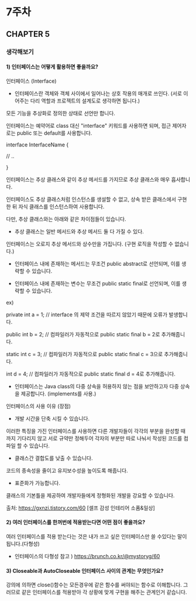 # 7주차
## CHAPTER 5
### 생각해보기 
#### 1) 인터페이스는 어떻게 활용하면 좋을까요?

 
인터페이스 (Interface)



- 인터페이스란 객체와 객체 사이에서 일어나는 상호 작용의 매개로 쓰인다. (서로 이어주는 다리 역할과 프로젝트의 설계도로 생각하면 됩니다.)



모든 기능을 추상화로 정의한 상태로 선언만 합니다.





인터페이스는 예약어로 class 대신 "interface" 키워드를 사용하면 되며, 접근 제어자로는 public 또는 default를 사용합니다.



interface InterfaceName {

// ..

}





인터페이스는 추상 클래스와 같이 추상 메서드를 가지므로 추상 클래스와 매우 흡사합니다.



인터페이스도 추상 클래스처럼 인스턴스를 생설할 수 없고, 상속 받은 클래스에서 구현한 뒤 자식 클래스를 인스턴스하여 사용합니다.





다만, 추상 클래스와는 아래와 같은 차이점들이 있습니다.



- 추상 클래스는 일반 메서드와 추상 메서드 둘 다 가질 수 있다.

인터페이스는 오로지 추상 메서드와 상수만을 가집니다. (구현 로직을 작성할 수 없습니다.)



- 인터페이스 내에 존재하는 메서드는 무조건 public abstract로 선언되며, 이를 생략할 수 있습니다.



- 인터페이스 내에 존재하는 변수는 무조건 public static final로 선언되며, 이를 생략할 수 있습니다.

ex)

private int a = 1;       // interface 의 제약 조건을 따르지 않았기 때문에 오류가 발생합니다.

public int b = 2;        // 컴파일러가 자동적으로 public static final b = 2로 추가해줍니다.

static int c = 3;         // 컴파일러가 자동적으로 public static final c = 3으로 추가해줍니다.

int d = 4;                // 컴파일러가 자동적으로 public static final d = 4로 추가해줍니다.



- 인터페이스는 Java class의 다중 상속을 허용하지 않는 점을 보안하고자 다중 상속을 제공합니다. (implements를 사용.)





인터페이스의 사용 이유 (장점)



- 개발 시간을 단축 시킬 수 있습니다.



이러한 특징을 가진 인터페이스를 사용하면 다른 개발자들이 각각의 부분을 완성할 때 까지 기다리지 않고 서로 규약만 정해두어 각자의 부분만 따로 나눠서 작성된 코드를 컴파일 할 수 있습니다.





- 클래스간 결합도를 낮출 수 있습니다.



코드의 종속성을 줄이고 유지보수성을 높이도록 해줍니다.





- 표준화가 가능합니다.



클래스의 기본틀을 제공하여 개발자들에게 정형화된 개발을 강요할 수 있습니다.



출처: https://gxnzi.tistory.com/60 [셀프 감성 인테리어 소품&일상]

#### 2)  여러 인터페이스를 한꺼번에 적용받는다면 어떤 점이 좋을까요?
여러 인터페이스를 적용 받는다는 것은 내가 쓰고 싶은 인터페이스만 쓸 수있다는 말이 됩니다.(다형성)

- 인터페이스의 다형성
참고 ) https://brunch.co.kr/@mystoryg/60

#### 3) Closeable과 AutoCloseable 인터페이스 사이의 관계는 무엇인가요?

강의에 의하면 close()함수는 모든경우에 같은 함수를 써야되는 함수로 이해합니다. 그러므로 같은 인터페이스를 적용받아 각 상황에 맞게 구현을 해주는 관계인거 같습니다.
